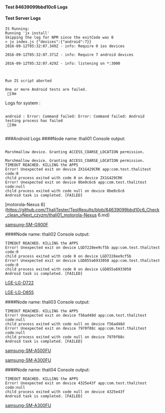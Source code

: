#### Test 84639099bbd10c6 Logs

#### Test Server Logs
```
IS Running:
Running 'jx install'
Skipping the log for NPM since the exitCode was 0
> jx index.js {"devices":{"android":7}}
2016-09-12T05:32:07.349Z - info: Require 0 ios devices

2016-09-12T05:32:07.371Z - info: Require 7 android devices

2016-09-12T05:32:07.429Z - info: listening on *:3000


 
Run IS script aborted
 
One or more Android tests are failed.
 [0m

```


Logs for system : 
```

android : Error: Command failed: Error: Command failed: Android testing process has failed
 [0m


```
###Android Logs
####Node name: thali01
Console output:
```

Marshmallow device. Granting ACCESS_COARSE_LOCATION permission.

Marshmallow device. Granting ACCESS_COARSE_LOCATION permission.
TIMEOUT REACHED. KILLING the APPS
Error! Unexpected exit on device ZX1G429CRK app:com.test.thalitest code:0 
child process exited with code 0 on device ZX1G429CRK 
Error! Unexpected exit on device 0be0c6c6 app:com.test.thalitest code:null 
child process exited with code null on device 0be0c6c6 
Android task is completed. [FAILED]
```
[motorola-Nexus 6](https://github.com/ThaliTester/TestResults/blob/84639099bbd10c6_Check_clean_vNext_czyzm/thali01_motorola-Nexus 6.md)

[samsung-SM-G900F](https://github.com/ThaliTester/TestResults/blob/84639099bbd10c6_Check_clean_vNext_czyzm/thali01_samsung-SM-G900F.md)

####Node name: thali02
Console output:
```
TIMEOUT REACHED. KILLING the APPS
Error! Unexpected exit on device LGD7228ee9cf5b app:com.test.thalitest code:0 
child process exited with code 0 on device LGD7228ee9cf5b 
Error! Unexpected exit on device LGD855a6933058 app:com.test.thalitest code:0 
child process exited with code 0 on device LGD855a6933058 
Android task is completed. [FAILED]
```
[LGE-LG-D722](https://github.com/ThaliTester/TestResults/blob/84639099bbd10c6_Check_clean_vNext_czyzm/thali02_LGE-LG-D722.md)

[LGE-LG-D855](https://github.com/ThaliTester/TestResults/blob/84639099bbd10c6_Check_clean_vNext_czyzm/thali02_LGE-LG-D855.md)

####Node name: thali03
Console output:
```
TIMEOUT REACHED. KILLING the APPS
Error! Unexpected exit on device f56ad48d app:com.test.thalitest code:null 
child process exited with code null on device f56ad48d 
Error! Unexpected exit on device 7970f88c app:com.test.thalitest code:null 
child process exited with code null on device 7970f88c 
Android task is completed. [FAILED]
```
[samsung-SM-A500FU](https://github.com/ThaliTester/TestResults/blob/84639099bbd10c6_Check_clean_vNext_czyzm/thali03_samsung-SM-A500FU.md)

[samsung-SM-A300FU](https://github.com/ThaliTester/TestResults/blob/84639099bbd10c6_Check_clean_vNext_czyzm/thali03_samsung-SM-A300FU.md)

####Node name: thali04
Console output:
```
TIMEOUT REACHED. KILLING the APPS
Error! Unexpected exit on device 4325e43f app:com.test.thalitest code:null 
child process exited with code null on device 4325e43f 
Android task is completed. [FAILED]
```
[samsung-SM-A300FU](https://github.com/ThaliTester/TestResults/blob/84639099bbd10c6_Check_clean_vNext_czyzm/thali04_samsung-SM-A300FU.md)




